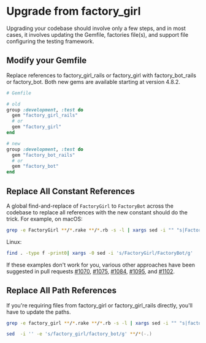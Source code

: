 # Upgrade from factory\_girl

Upgrading your codebase should involve only a few steps, and in most cases, it
involves updating the Gemfile, factories file(s), and support file configuring
the testing framework.

## Modify your Gemfile

Replace references to factory\_girl\_rails or factory\_girl with
factory\_bot\_rails or factory\_bot. Both new gems are available starting at
version 4.8.2.

```ruby
# Gemfile

# old
group :development, :test do
  gem "factory_girl_rails"
  # or
  gem "factory_girl"
end

# new
group :development, :test do
  gem "factory_bot_rails"
  # or
  gem "factory_bot"
end
```

## Replace All Constant References

A global find-and-replace of `FactoryGirl` to `FactoryBot` across the codebase
to replace all references with the new constant should do the trick. For
example, on macOS:

```sh
grep -e FactoryGirl **/*.rake **/*.rb -s -l | xargs sed -i "" "s|FactoryGirl|FactoryBot|g"
```

Linux:

```sh
find . -type f -print0| xargs -0 sed -i 's/FactoryGirl/FactoryBot/g'
```

If these examples don't work for you, various other approaches
have been suggested in pull requests [#1070](https://github.com/thoughtbot/factory_bot/pull/1070), [#1075](https://github.com/thoughtbot/factory_bot/pull/1075), [#1084](https://github.com/thoughtbot/factory_bot/pull/1084), [#1095](https://github.com/thoughtbot/factory_bot/pull/1095), and [#1102](https://github.com/thoughtbot/factory_bot/pull/1102).

## Replace All Path References

If you're requiring files from factory\_girl or factory\_girl\_rails directly,
you'll have to update the paths.

```sh
grep -e factory_girl **/*.rake **/*.rb -s -l | xargs sed -i "" "s|factory_girl|factory_bot|g"
```

```zsh
sed  -i '' -e 's/factory_girl/factory_bot/g' **/*(-.)
```
